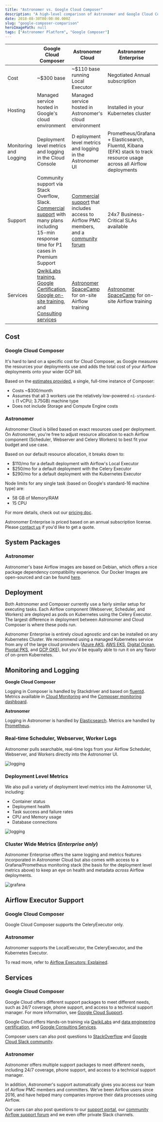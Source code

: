```yaml
---
title: "Astronomer vs. Google Cloud Composer"
description: "A high-level comparison of Astronomer and Google Cloud Composer"
date: 2018-08-30T00:00:00.000Z
slug: "google-composer-comparison"
heroImagePath: null
tags: ["Astronomer Platform", "Google Composer"]
---
```


|  | Google Cloud Composer | Astronomer Cloud | Astronomer Enterprise |
|--|-----------------------|------------------|-----------------------|
| Cost | ~$300 base | ~$110 base running Local Executor | Negotiated Annual subscription |
| Hosting | Managed service hosted in Google's cloud environment | Managed service hosted in Astronomer's cloud environment | Installed in your Kubernetes cluster |
| Monitoring and Logging | Deployment level metrics and logging in the Cloud Console |D eployment level metrics and logging in the Astronomer UI | Prometheus/Grafana + Elasticsearch, Fluentd, Kibana (EFK) stack to track resource usage across all Airflow deployments |
| Support | Community support via Stack Overflow, Slack. [Commercial support](https://cloud.google.com/support) with many plans including 15-min response time for P1 cases in Premium Support | [Commercial support](https://support.astronomer.io/) that includes access to Airflow PMC members, and a [community forum](https:/forum.astronomer.io) | 24x7 Business-Critical SLAs available |
| Services | [QwikiLabs training](https://www.qwiklabs.com/), [Google Certification](https://cloud.google.com/certification), [Google on-site training](https://cloud.google.com/training), and [Consulting services](https://cloud.google.com/consulting) | [Astronomer SpaceCamp](https://astronomer.io/spacecamp) for on-site Airflow training | [Astronomer SpaceCamp](https://astronomer.io/spacecamp) for on-site Airflow training |

## Cost

### Google Cloud Composer

It's hard to land on a specific cost for Cloud Composer, as Google measures the resources your deployments use and adds the total cost of your Airflow deployments onto your wider GCP bill.

Based on the [estimates provided](https://cloud.google.com/composer/pricing), a single, full-time instance of Composer:

- Costs ~$300/month
- Assumes that all 3 workers use the relatively low-powered `n1-standard-1` (1 vCPU; 3.75GB) machine type
- Does not include Storage and Compute Engine costs

### Astronomer

Astronomer Cloud is billed based on exact resources used per deployment. On Astronomer, you're free to adjust resource allocation to each Airflow component (Scheduler, Webserver and Celery Workers) to best fit your budget and use case.

Based on our default resource allocation, it breaks down to:

- $110/mo for a default deployment with Airflow's Local Executor
- $250/mo for a default deployment with the Celery Executor
- $290/mo for a default deployment with the Kubernetes Executor

Node limits for any single task (based on Google's standard-16 machine type) are:

- 58 GB of Memory/RAM
- 15 CPU

For more details, check out our [pricing doc](https://astronomer.io/docs/pricing).

Astronomer Enterprise is priced based on an annual subscription license. Please [contact us](https://astronomer.io/contact) if you'd like to get a quote.

## System Packages

### Astronomer

Astronomer's base Airflow images are based on Debian, which offers a nice package dependency compatibility experience. Our Docker Images are open-sourced and can be found [here](https://hub.docker.com/r/astronomerinc/ap-airflow/).

## Deployment

Both Astronomer and Composer currently use a fairly similar setup for executing tasks. Each Airflow component (Webserver, Scheduler, and Workers) are deployed as pods on Kubernetes using the Celery Executor. The largest difference in deployment between Astronomer and Cloud Composer is where these pods run.

Astronomer Enterprise is entirely cloud agnostic and can be installed on any Kubernetes Cluster. We recommend using a managed Kubernetes service from any of the large cloud providers ([Azure AKS](https://azure.microsoft.com/en-us/services/kubernetes-service/), [AWS EKS](https://aws.amazon.com/eks/), [Digital Ocean](https://www.digitalocean.com/products/kubernetes/), [Pivotal PKS](https://pivotal.io/platform/pivotal-container-service), and [GCP GKE](https://cloud.google.com/kubernetes-engine/)), but you'd be equally able to run it on any flavor of on-prem Kubernetes.

## Monitoring and Logging

**Google Cloud Composer**

Logging in Composer is handled by Stackdriver and based on [fluentd](https://www.fluentd.org). Metrics availlable in [Cloud Monitoring](https://cloud.google.com/composer/docs/how-to/managing/monitoring-environments) and the [Composer monitoring dashboard](https://cloud.google.com/composer/docs/monitoring-dashboard).

**Astronomer**

Logging in Astronomer is handled by [Elasticsearch](https://www.elastic.co/products/elasticsearch).
Metrics are handled by [Prometheus](https://prometheus.io/).

### Real-time Scheduler, Webserver, Worker Logs

Astronomer pulls searchable, real-time logs from your Airflow Scheduler, Webserver, and Workers directly into the Astronomer UI.

![logging](https://assets2.astronomer.io/main/guides/logging.png)

### Deployment Level Metrics

We also pull a variety of deployment level metrics into the Astronomer UI, including:

- Container status
- Deployment health
- Task success and failure rates
- CPU and Memory usage
- Database connections

![logging](https://assets2.astronomer.io/main/blog/metrics.gif)

### Cluster Wide Metrics (*Enterprise only*)

Astronomer Enterprise offers the same logging and metrics features incorporated in Astronomer Cloud but also comes with access to a Grafana/Prometheus monitoring stack (the basis for the deployment level metrics above) to keep an eye on health and metadata *across* Airflow deployments.

![grafana](https://assets2.astronomer.io/main/blog/grafana-dashboard.png)

## Airflow Executor Support

### Google Cloud Composer

Google Cloud Composer supports the CeleryExecutor only.

### Astronomer

Astronomer supports the LocalExecutor, the CeleryExecutor, and the Kubernetes Executor.

To read more, refer to [Airflow Executors: Explained](https://www.astronomer.io/guides/airflow-executors-explained/).

## Services

### Google Cloud Composer

Google Cloud offers different support packages to meet different needs, such as 24/7 coverage, phone support, and access to a technical support manager. For more information, see [Google Cloud Support](https://cloud.google.com/support).

Google Cloud offers Hands-on training via [QwikiLabs](https://www.qwiklabs.com/catalog?keywords=airflow) and [data engineering certification](https://cloud.google.com/certification/guides/data-engineer), and [Google Consulting Services](https://cloud.google.com/consulting).

Composer users can also post questions to [StackOverflow](http://stackoverflow.com/questions/tagged/google-cloud-composer) and [Google Cloud Slack community](https://googlecloud-community.slack.com/).

### Astronomer

Astronomer offers multiple support packages to meet different needs, including 24/7 coverage, phone support, and access to a technical support manager.

In addition, Astronomer's support automatically gives you  access our team of Airflow PMC members and committers. We’ve been Airflow users since 2016, and have helped many companies improve their data processes using Airflow.

Our users can also post questions to our [support portal](https://support.astronomer.io/), our [community Airflow support forum](https://forum.astronomer.io/) and we even offer private Slack channels.
